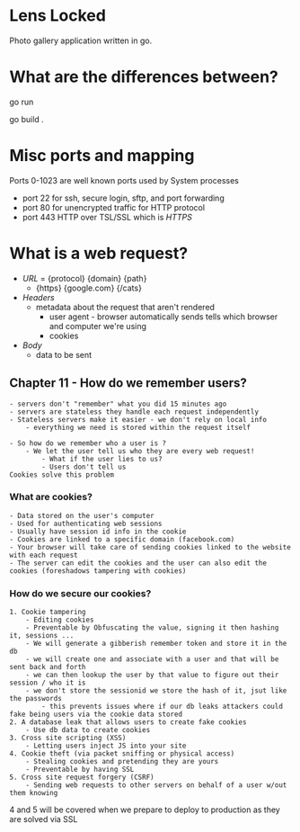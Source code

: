 # Lens Locked

Photo gallery application written in go.


# What are the differences between?

go run

go build .

# Misc ports and mapping
Ports 0-1023 are well known ports used by System processes

- port 22 for ssh, secure login, sftp, and port forwarding
- port 80 for unencrypted traffic for HTTP protocol
- port 443 HTTP over TSL/SSL which is *HTTPS*

# What is a web request?
- *URL* = {protocol}  {domain}        {path}
    -   {https}     {google.com}    {/cats}
- *Headers*
    - metadata about the request that aren't rendered
        - user agent - browser automatically sends tells which browser and computer we're using
        - cookies 
- *Body*
    - data to be sent

## Chapter 11 - How do we remember users?
    - servers don't "remember" what you did 15 minutes ago
    - servers are stateless they handle each request independently
    - Stateless servers make it easier - we don't rely on local info
        - everything we need is stored within the request itself 
    
    - So how do we remember who a user is ?
        - We let the user tell us who they are every web request!
            - What if the user lies to us?
            - Users don't tell us
    Cookies solve this problem
    
### What are cookies?
    - Data stored on the user's computer
    - Used for authenticating web sessions
    - Usually have session id info in the cookie
    - Cookies are linked to a specific domain (facebook.com)
    - Your browser will take care of sending cookies linked to the website with each request
    - The server can edit the cookies and the user can also edit the cookies (foreshadows tampering with cookies)

### How do we secure our cookies?
    1. Cookie tampering
        - Editing cookies
        - Preventable by Obfuscating the value, signing it then hashing it, sessions ...
        - We will generate a gibberish remember token and store it in the db 
        - we will create one and associate with a user and that will be sent back and forth
        - we can then lookup the user by that value to figure out their session / who it is
        - we don't store the sessionid we store the hash of it, jsut like the passwords
            - this prevents issues where if our db leaks attackers could fake being users via the cookie data stored
    2. A database leak that allows users to create fake cookies
        - Use db data to create cookies
    3. Cross site scripting (XSS)
        - Letting users inject JS into your site
    4. Cookie theft (via packet sniffing or physical access)
        - Stealing cookies and pretending they are yours
        - Preventable by having SSL
    5. Cross site request forgery (CSRF)
        - Sending web requests to other servers on behalf of a user w/out them knowing

4 and 5 will be covered when we prepare to deploy to production as they are solved via SSL

